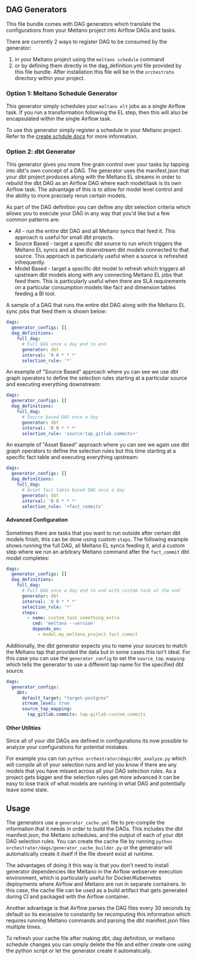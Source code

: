 ## DAG Generators

This file bundle comes with DAG generators which translate the configurations from your Meltano project into Airflow DAGs and tasks.

There are currently 2 ways to register DAG to be consumed by the generator:
1. in your Meltano project using the `meltano schedule` command
1. or by defining them directly in the dag_definition.yml file provided by this file bundle.
After installation this file will be in the `orchestrate` directory within your project.

### Option 1: Meltano Schedule Generator

This generator simply schedules your `meltano elt` jobs as a single Airflow task.
If you run a transformation following the EL step, then this will also be encapsulated within the single Airflow task.

To use this generator simply register a schedule in your Meltano project.
Refer to the [create schdule docs](https://docs.meltano.com/reference/command-line-interface#schedule) for more information.

### Option 2: dbt Generator

This generator gives you more fine grain control over your tasks by tapping into dbt's own concept of a DAG.
The generator uses the manifest.json that your dbt project produces along with the Meltano EL streams in order to rebuild the dbt DAG as an Airflow DAG where each model/task is its own Airflow task.
The advantage of this is to allow for model level control and the ability to more precisely rerun certain models.

As part of the DAG definition you can define any dbt selection criteria which allows you to execute your DAG in any way that you'd like but a few common patterns are:

- All - run the entire dbt DAG and all Meltano syncs that feed it.
This approach is useful for small dbt projects.
- Source Based - target a specific dbt source to run which triggers the Meltano EL syncs and all the downstream dbt models connected to that source.
This approach is particularly useful when a source is refreshed infrequently.
- Model Based - target a specific dbt model to refresh which triggers all upstream dbt models along with any connecting Meltano EL jobs that feed them.
This is particularly useful when there are SLA requirements on a particular consumption models like fact and dimension tables feeding a BI tool.

A sample of a DAG that runs the entire dbt DAG along with the Meltano EL sync jobs that feed them is shown below:

```yaml
dags:
  generator_configs: []
  dag_definitions:
    full_dag:
      # Full DAG once a day end to end
      generator: dbt
      interval: '0 0 * * *'
      selection_rule: '*'
```

An example of "Source Based" approach where yu can see we use dbt graph operators to define the selection rules starting at a particular source and executing everything downstream:

```yaml
dags:
  generator_configs: []
  dag_definitions:
    full_dag:
      # Source based DAG once a day
      generator: dbt
      interval: '0 0 * * *'
      selection_rule: 'source:tap_gitlab.commits+'
```

An example of "Asset Based" approach where yu can see we again use dbt graph operators to define the selection rules but this time starting at a specific fact table and executing everything upstream:

```yaml
dags:
  generator_configs: []
  dag_definitions:
    full_dag:
      # Asset fact table based DAG once a day
      generator: dbt
      interval: '0 0 * * *'
      selection_rule: '+fact_commits'
```


#### Advanced Configuration

Sometimes there are tasks that you want to run outside after certain dbt models finish, this can be done using custom `steps`.
The following example shows running the full DAG, all Meltano EL syncs feeding it, and a custom step where we run an arbitrary Meltano command after the `fact_commit` dbt model completes:

```yaml
dags:
  generator_configs: []
  dag_definitions:
    full_dag:
      # Full DAG once a day end to end with custom task at the end
      generator: dbt
      interval: '0 0 * * *'
      selection_rule: '*'
      steps:
        - name: custom_task_something_extra
          cmd: 'meltano --version'
          depends_on:
            - model.my_meltano_project.fact_commit
```

Additionally, the dbt generator expects you to name your sources to match the Meltano tap that provided the data but in some cases this isn't ideal.
For this case you can use the `generator_config` to set the `source_tap_mapping` which tells the generator to use a different tap name for the specified dbt source.

```yaml
dags:
  generator_configs:
    dbt:
      default_target: "target-postgres"
      stream_level: true
      source_tap_mapping:
        tap_gitlab.commits: tap-gitlab-custom.commits
```

#### Other Utilities

Since all of your dbt DAGs are defined in configurations its now possible to analyze your configurations for potential mistakes.

For example you can run `python orchestrator/dags/dbt_analyze.py` which will compile all of your selection runs and let you know if there are any models that you have missed across all your DAG selection rules.
As a project gets bigger and the selection rules get more advanced it can be easy to lose track of what models are running in what DAG and potentially leave some stale.



## Usage

The generators use a `generator_cache.yml` file to pre-compile the information that it needs in order to build the DAGs.
This includes the dbt manifest.json, the Meltano schedules, and the output of each of your dbt DAG selection rules.
You can create the cache file by running `python orchestrator/dags/generator_cache_builder.py` or the generator will automatically create it itself if the file doesnt exist at runtime.

The advantages of doing it this way is that you don't need to install generator dependencies like Meltano in the Airflow webserver execution environment, which is particularly useful for Docker/Kubernetes deployments where Airflow and Meltano are run in separate containers.
In this case, the cache file can be used as a build artifact that gets generated during CI and packaged with the Airflow container.

Another advantage is that Airflow parses the DAG files every 30 seconds by default so its excessive to constantly be recomputing this information which requires running Meltano commands and parsing the dbt manifest.json files multiple times.

To refresh your cache file after making dbt, dag definition, or meltano schedule changes you can simply delete the file and either create one using the python script or let the generator create it automatically.
